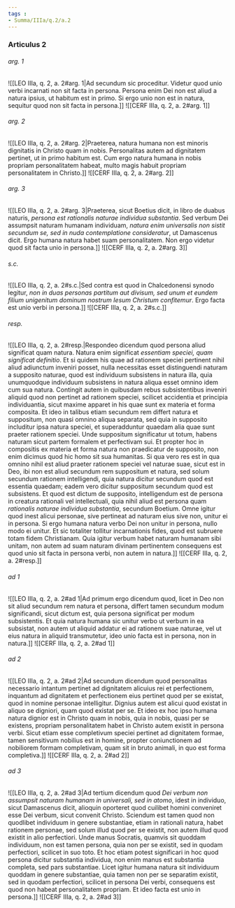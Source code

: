 ```yaml
---
tags : 
- Summa/IIIa/q.2/a.2
---
```


### Articulus 2

###### arg. 1
![[LEO IIIa, q. 2, a. 2#arg. 1|Ad secundum sic proceditur. Videtur quod unio verbi incarnati non sit facta in persona. Persona enim Dei non est aliud a natura ipsius, ut habitum est in primo. Si ergo unio non est in natura, sequitur quod non sit facta in persona.]]
![[CERF IIIa, q. 2, a. 2#arg. 1]]

###### arg. 2
![[LEO IIIa, q. 2, a. 2#arg. 2|Praeterea, natura humana non est minoris dignitatis in Christo quam in nobis. Personalitas autem ad dignitatem pertinet, ut in primo habitum est. Cum ergo natura humana in nobis propriam personalitatem habeat, multo magis habuit propriam personalitatem in Christo.]]
![[CERF IIIa, q. 2, a. 2#arg. 2]]

###### arg. 3
![[LEO IIIa, q. 2, a. 2#arg. 3|Praeterea, sicut Boetius dicit, in libro de duabus naturis, *persona est rationalis naturae individua substantia*. Sed verbum Dei assumpsit naturam humanam individuam, *natura enim universalis non sistit secundum se, sed in nuda contemplatione consideratur*, ut Damascenus dicit. Ergo humana natura habet suam personalitatem. Non ergo videtur quod sit facta unio in persona.]]
![[CERF IIIa, q. 2, a. 2#arg. 3]]

###### s.c.
![[LEO IIIa, q. 2, a. 2#s.c.|Sed contra est quod in Chalcedonensi synodo legitur, *non in duas personas partitum aut divisum, sed unum et eundem filium unigenitum dominum nostrum Iesum Christum confitemur*. Ergo facta est unio verbi in persona.]]
![[CERF IIIa, q. 2, a. 2#s.c.]]

###### resp.
![[LEO IIIa, q. 2, a. 2#resp.|Respondeo dicendum quod persona aliud significat quam natura. Natura enim significat *essentiam speciei, quam significat definitio*. Et si quidem his quae ad rationem speciei pertinent nihil aliud adiunctum inveniri posset, nulla necessitas esset distinguendi naturam a supposito naturae, quod est individuum subsistens in natura illa, quia unumquodque individuum subsistens in natura aliqua esset omnino idem cum sua natura. Contingit autem in quibusdam rebus subsistentibus inveniri aliquid quod non pertinet ad rationem speciei, scilicet accidentia et principia individuantia, sicut maxime apparet in his quae sunt ex materia et forma composita. Et ideo in talibus etiam secundum rem differt natura et suppositum, non quasi omnino aliqua separata, sed quia in supposito includitur ipsa natura speciei, et superadduntur quaedam alia quae sunt praeter rationem speciei. Unde suppositum significatur ut totum, habens naturam sicut partem formalem et perfectivam sui. Et propter hoc in compositis ex materia et forma natura non praedicatur de supposito, non enim dicimus quod hic homo sit sua humanitas. Si qua vero res est in qua omnino nihil est aliud praeter rationem speciei vel naturae suae, sicut est in Deo, ibi non est aliud secundum rem suppositum et natura, sed solum secundum rationem intelligendi, quia natura dicitur secundum quod est essentia quaedam; eadem vero dicitur suppositum secundum quod est subsistens. Et quod est dictum de supposito, intelligendum est de persona in creatura rationali vel intellectuali, quia nihil aliud est persona quam *rationalis naturae individua substantia*, secundum Boetium. Omne igitur quod inest alicui personae, sive pertineat ad naturam eius sive non, unitur ei in persona. Si ergo humana natura verbo Dei non unitur in persona, nullo modo ei unitur. Et sic totaliter tollitur incarnationis fides, quod est subruere totam fidem Christianam. Quia igitur verbum habet naturam humanam sibi unitam, non autem ad suam naturam divinam pertinentem consequens est quod unio sit facta in persona verbi, non autem in natura.]]
![[CERF IIIa, q. 2, a. 2#resp.]]

###### ad 1
![[LEO IIIa, q. 2, a. 2#ad 1|Ad primum ergo dicendum quod, licet in Deo non sit aliud secundum rem natura et persona, differt tamen secundum modum significandi, sicut dictum est, quia persona significat per modum subsistentis. Et quia natura humana sic unitur verbo ut verbum in ea subsistat, non autem ut aliquid addatur ei ad rationem suae naturae, vel ut eius natura in aliquid transmutetur, ideo unio facta est in persona, non in natura.]]
![[CERF IIIa, q. 2, a. 2#ad 1]]

###### ad 2
![[LEO IIIa, q. 2, a. 2#ad 2|Ad secundum dicendum quod personalitas necessario intantum pertinet ad dignitatem alicuius rei et perfectionem, inquantum ad dignitatem et perfectionem eius pertinet quod per se existat, quod in nomine personae intelligitur. Dignius autem est alicui quod existat in aliquo se digniori, quam quod existat per se. Et ideo ex hoc ipso humana natura dignior est in Christo quam in nobis, quia in nobis, quasi per se existens, propriam personalitatem habet in Christo autem existit in persona verbi. Sicut etiam esse completivum speciei pertinet ad dignitatem formae, tamen sensitivum nobilius est in homine, propter coniunctionem ad nobiliorem formam completivam, quam sit in bruto animali, in quo est forma completiva.]]
![[CERF IIIa, q. 2, a. 2#ad 2]]

###### ad 3
![[LEO IIIa, q. 2, a. 2#ad 3|Ad tertium dicendum quod *Dei verbum non assumpsit naturam humanam in universali, sed in atomo*, idest in individuo, sicut Damascenus dicit, alioquin oporteret quod cuilibet homini conveniret esse Dei verbum, sicut convenit Christo. Sciendum est tamen quod non quodlibet individuum in genere substantiae, etiam in rationali natura, habet rationem personae, sed solum illud quod per se existit, non autem illud quod existit in alio perfectiori. Unde manus Socratis, quamvis sit quoddam individuum, non est tamen persona, quia non per se existit, sed in quodam perfectiori, scilicet in suo toto. Et hoc etiam potest significari in hoc quod persona dicitur substantia individua, non enim manus est substantia completa, sed pars substantiae. Licet igitur humana natura sit individuum quoddam in genere substantiae, quia tamen non per se separatim existit, sed in quodam perfectiori, scilicet in persona Dei verbi, consequens est quod non habeat personalitatem propriam. Et ideo facta est unio in persona.]]
![[CERF IIIa, q. 2, a. 2#ad 3]]


